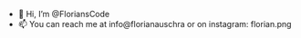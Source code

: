 - 👋 Hi, I’m @FloriansCode
- 📫 You can reach me at info@florianauschra or on instagram: florian.png

<!---
FloriansCode/FloriansCode is a ✨ special ✨ repository because its `README.md` (this file) appears on your GitHub profile.
You can click the Preview link to take a look at your changes.
--->
